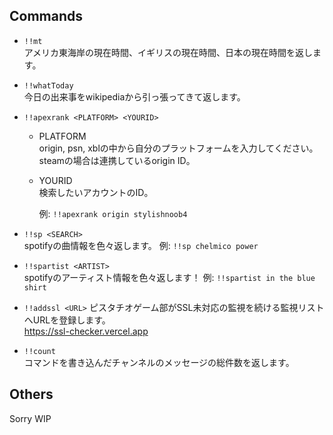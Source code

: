 ## Commands
- `!!mt`  
アメリカ東海岸の現在時間、イギリスの現在時間、日本の現在時間を返します。

- `!!whatToday`  
今日の出来事をwikipediaから引っ張ってきて返します。

- `!!apexrank <PLATFORM> <YOURID>`  
  - PLATFORM  
  origin, psn, xblの中から自分のプラットフォームを入力してください。steamの場合は連携しているorigin ID。

  - YOURID  
  検索したいアカウントのID。

    例: `!!apexrank origin stylishnoob4`

- `!!sp <SEARCH>`  
spotifyの曲情報を色々返します。
例: `!!sp chelmico power`

- `!!spartist <ARTIST>`  
spotifyのアーティスト情報を色々返します！  例: `!!spartist in the blue shirt`

- `!!addssl <URL>` 
ピスタチオゲーム部がSSL未対応の監視を続ける監視リストへURLを登録します。  
https://ssl-checker.vercel.app

- `!!count`  
コマンドを書き込んだチャンネルのメッセージの総件数を返します。


## Others
Sorry WIP
